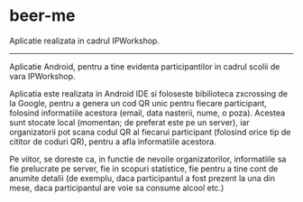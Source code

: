 # beer-me
Aplicatie realizata in cadrul IPWorkshop.

-----

Aplicatie Android, pentru a tine evidenta participantilor in cadrul scolii de vara IPWorkshop.

Aplicatia este realizata in Android IDE si foloseste bibilioteca zxcrossing de la Google, pentru a genera un cod QR unic pentru fiecare participant, folosind informatiile acestora (email, data nasterii, nume, o poza). Acestea sunt stocate local (momentan; de preferat este pe un server), iar organizatorii pot scana codul QR al fiecarui participant (folosind orice tip de cititor de coduri QR), pentru a afla informatiile acestora.

Pe viitor, se doreste ca, in functie de nevoile organizatorilor, informatiile sa fie prelucrate pe server, fie in scopuri statistice, fie pentru a tine cont de anumite detalii (de exemplu, daca participantul a fost prezent la una din mese, daca participantul are voie sa consume alcool etc.)

